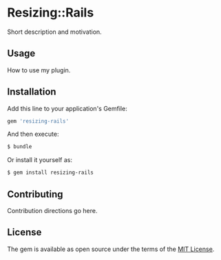 # Resizing::Rails
Short description and motivation.

## Usage
How to use my plugin.

## Installation
Add this line to your application's Gemfile:

```ruby
gem 'resizing-rails'
```

And then execute:
```bash
$ bundle
```

Or install it yourself as:
```bash
$ gem install resizing-rails
```

## Contributing
Contribution directions go here.

## License
The gem is available as open source under the terms of the [MIT License](https://opensource.org/licenses/MIT).
